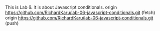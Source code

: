 This is Lab 6.
It is about Javascript conditionals.
origin	https://github.com/RichardKaru/lab-06-javascript-conditionals.git (fetch)
origin	https://github.com/RichardKaru/lab-06-javascript-conditionals.git (push)
